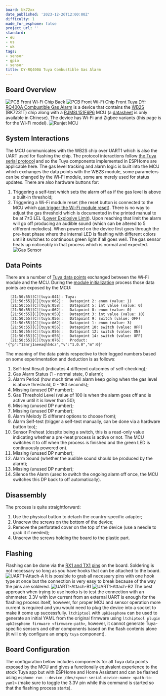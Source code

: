 ```yaml
---
board: bk72xx
date_published: '2023-12-26T12:00:00Z'
difficulty: 1
made_for_esphome: false
project_url: ''
standard:
- eu
- us
- uk
tags:
- sensor
- gpio
- sensor
title: DY-RQ400A Tuya Combustible Gas Alarm
---
```


## Board Overview

![PCB Front Wi-Fi Chip Back](pcb-front-wifi-back.webp "PCB Front with the PCB Model Name")
![PCB Front Wi-Fi Chip Front](pcb-front-wifi-front.webp "PCB Front with the Wi-Fi Chip Model Name")
[Tuya DY-RQ400A Combustible Gas Alarm](https://expo.tuya.com/product/602455) is a device that contains the [WB2S](https://docs.libretiny.eu/boards/wb2s/) (BK7231T) chip along with a [RJM8L151F6P6](https://www.runjetic.com/product/774.html) MCU (a [datasheet](https://cdn.myxypt.com/4412af49/22/06/ae01795334fbb272e3dcdc0f6464371691535dc2.pdf) is only available in Chinese). The device has Wi-Fi and Zigbee variants (this page is for the Wi-Fi model).
![Runjet MCU](runjet-mcu.webp "RJM8L151F6P6 Runjet MCU")

## System Interactions

The MCU communicates with the WB2S chip over UART1 which is also the UART used for flashing the chip. The protocol interactions follow [the Tuya serial protocol](https://developer.tuya.com/en/docs/iot/tuya-cloud-universal-serial-port-access-protocol?id=K9hhi0xxtn9cb) and so the Tuya components implemented in ESPHome are applicable here.
The gas level tracking and alarm logic is built into the MCU which exchanges the data points with the WB2S module, some parameters can be changed by the Wi-Fi module, some are merely used for status updates. There are also hardware buttons for:
1. Triggering a self-test which sets the alarm off as if the gas level is above a built-in threshold;
2. Triggering a Wi-Fi module reset (the reset button is connected to the MCU which [can trigger the Wi-Fi module reset](https://developer.tuya.com/en/docs/iot/tuya-cloud-universal-serial-port-access-protocol?id=K9hhi0xxtn9cb#title-10-Reset%20Wi-Fi%20connection)).
There is no way to adjust the gas threshold which is documented in the printed manual to be at 7±3 LEL ([Lower Explosive Limit](https://en.wikipedia.org/wiki/Flammability_limit)). Upon reaching that limit the alarm will go off producing an audible sound (which can be altered to 5 different melodies).
When powered on the device first goes through the pre-heat phase where the internal LED is flashing with different colors until it switches to continuous green light if all goes well. The gas sensor heats up noticeably in that process which is normal and expected.
![Gas Sensor](gas-sensor-closeup.webp "Gas Sensor on the PCB")

## Data Points

There are a number of [Tuya data points](https://developer.tuya.com/en/docs/iot/tuya-cloud-universal-serial-port-access-protocol?id=K9hhi0xxtn9cb#title-3-Data%20units) exchanged between the Wi-Fi module and the MCU.
During the [module initialization](https://developer.tuya.com/en/docs/iot/mcu-protocol?id=K9hrdpyujeotg#title-6-Module%20initialization) process those data points are exposed by the MCU:
```log
  [21:50:55][C][tuya:041]: Tuya:
  [21:50:55][C][tuya:062]:   Datapoint 2: enum (value: 1)
  [21:50:55][C][tuya:058]:   Datapoint 5: int value (value: 0)
  [21:50:55][C][tuya:062]:   Datapoint 8: enum (value: 0)
  [21:50:55][C][tuya:058]:   Datapoint 3: int value (value: 10)
  [21:50:55][C][tuya:056]:   Datapoint 9: switch (value: OFF)
  [21:50:55][C][tuya:062]:   Datapoint 1: enum (value: 3)
  [21:50:55][C][tuya:056]:   Datapoint 10: switch (value: OFF)
  [21:50:55][C][tuya:056]:   Datapoint 12: switch (value: ON)
  [21:50:55][C][tuya:056]:   Datapoint 14: switch (value: OFF)
  [21:50:55][C][tuya:076]:   Product: '{"p":"13nrj1aeeaqh54cz","v":"1.0.0","m":0}'
```
The meaning of the data points respective to their logged numbers based on some experimentation and deduction is as follows:
1. Self-test Result (indicates 4 different outcomes of self-checking);
2. Gas Alarm Status (1 - normal state, 0 alarm);
3. Alarm Period (how much time will alarm keep going when the gas level is above threshold, 0 - 180 seconds);
4. Missing (unused DP number);
5. Gas Threshold Level (value of 100 is when the alarm goes off and is active until it is lower than 50);
6. Missing (unused DP number);
7. Missing (unused DP number);
8. Alarm Melody (5 different options to choose from);
9. Alarm Self-test (trigger a self-test manually, can be done via a hardware button too);
10. Sensor Preheat (despite being a switch, this is a read-only value indicating whether a pre-heat process is active or not. The MCU switches it to off when the process is finished and the green LED is continuously powered on).
11. Missing (unused DP number);
12. Alarm Sound (whether the audible sound should be produced by the alarm);
13. Missing (unused DP number);
14. Silence the Alarm (used to switch the ongoing alarm off once, the MCU switches this DP back to off automatically).

## Disassembly

The process is quite straightforward:
1. Use the physical button to detach the country-specific adapter;
2. Unscrew the screws on the bottom of the device;
3. Remove the perforated cover on the top of the device (use a needle to grab it if needed);
4. Unscrew the screws holding the board to the plastic part.

## Flashing

Flashing can be done via the [RX1 and TX1 pins](https://docs.libretiny.eu/boards/wb2s/#pinout) on the board.
Soldering is not necessary so long as you have hooks that can be attached to the board.
![UART1-Attach-A](uart1-attach-a.webp "UART1 Attachment Option A")
It is possible to grab all necessary pins with one hook type at once but the connection is very easy to break because of the way the pins are soldered.
![UART1-Attach-B1](uart1-attach-b1.webp "UART1 Attachment Option B Picture 1")
![UART1-Attach-B2](uart1-attach-b2.webp "UART1 Attachment Option B Picture 2")
The best approach when trying to use hooks is to test the connection with an ohmmeter.
3.3V with low current from an external UART is enough for the flashing process itself, however, for proper MCU and sensor operation more current is required and you would need to plug the device into a socket to make it come up successfully.
`ltchiptool` with `upk2esphome` can be used to generate an initial YAML from the original firmware using `ltchiptool plugin upk2esphome firmware <firmware-path>`, however, it cannot generate Tuya-specific sensors and other components based on the flash contents alone (it will only configure an empty `tuya` component).

## Board Configuration

The configuration below includes components for all Tuya data points exposed by the MCU and gives a functionally equivalent experience to the stock Tuya app but with ESPHome and Home Assistant and can be flashed using `esphome run --device /dev/<your-serial-device-name> <path-to-yaml>` (make sure to toggle the 3.3V pin while this command is started so that the flashing process starts).